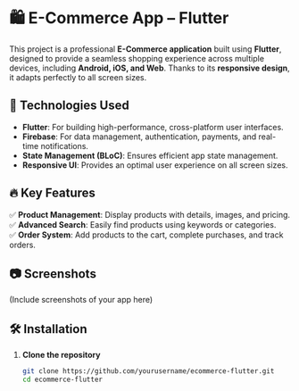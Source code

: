 # 🛍️ E-Commerce App – Flutter  

This project is a professional **E-Commerce application** built using **Flutter**, designed to provide a seamless shopping experience across multiple devices, including **Android, iOS, and Web**. Thanks to its **responsive design**, it adapts perfectly to all screen sizes.  

## 🚀 Technologies Used  

- **Flutter**: For building high-performance, cross-platform user interfaces.  
- **Firebase**: For data management, authentication, payments, and real-time notifications.  
- **State Management (BLoC)**: Ensures efficient app state management.  
- **Responsive UI**: Provides an optimal user experience on all screen sizes.  

## 🔥 Key Features  

✅ **Product Management**: Display products with details, images, and pricing.  
✅ **Advanced Search**: Easily find products using keywords or categories.  
✅ **Order System**: Add products to the cart, complete purchases, and track orders.  

## 📷 Screenshots  

(Include screenshots of your app here)  

## 🛠️ Installation  

1. **Clone the repository**  
   ```sh
   git clone https://github.com/yourusername/ecommerce-flutter.git
   cd ecommerce-flutter
